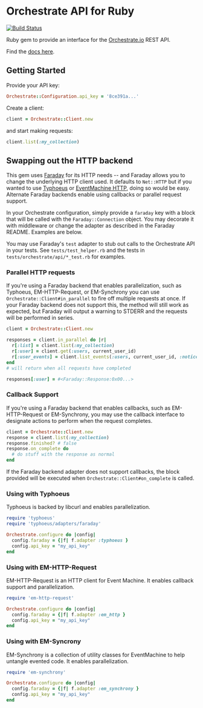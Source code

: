 Orchestrate API for Ruby
========================
[![Build Status](https://travis-ci.org/orchestrate-io/orchestrate-ruby.png?branch=master)](https://travis-ci.org/orchestrate-io/orchestrate-ruby)

Ruby gem to provide an interface for the [Orchestrate.io](http://orchestrate.io) REST API.

Find the [docs here](http://jimcar.github.io/orchestrate/Orchestrate/API.html).

## Getting Started

Provide your API key:

``` ruby
Orchestrate::Configuration.api_key = '8ce391a...'
```

Create a client:

``` ruby
client = Orchestrate::Client.new
```

and start making requests:

``` ruby
client.list(:my_collection)
```

## Swapping out the HTTP backend

This gem uses [Faraday][] for its HTTP needs -- and Faraday allows you to change the underlying HTTP client used.  It defaults to `Net::HTTP` but if you wanted to use [Typhoeus][] or [EventMachine HTTP][em-http], doing so would be easy.  Alternate Faraday backends enable using callbacks or parallel request support.

In your Orchestrate configuration, simply provide a `faraday` key with a block that will be called with the `Faraday::Connection` object.  You may decorate it with middleware or change the adapter as described in the Faraday README.  Examples are below.

You may use Faraday's `test` adapter to stub out calls to the Orchestrate API in your tests.  See `tests/test_helper.rb` and the tests in `tests/orchestrate/api/*_test.rb` for examples.

[Faraday]: https://github.com/lostisland/faraday/
[Typhoeus]: https://github.com/typhoeus/typhoeus#readme
[em-http]: https://github.com/igrigorik/em-http-request#readme

### Parallel HTTP requests

If you're using a Faraday backend that enables parallelization, such as Typhoeus, EM-HTTP-Request, or EM-Synchrony you can use `Orchestrate::Client#in_parallel` to fire off multiple requests at once.  If your Faraday backend does not support this, the method will still work as expected, but Faraday will output a warning to STDERR and the requests will be performed in series.

``` ruby
client = Orchestrate::Client.new

responses = client.in_parallel do |r|
  r[:list] = client.list(:my_collection)
  r[:user] = client.get(:users, current_user_id)
  r[:user_events] = client.list_events(:users, current_user_id, :notices)
end
# will return when all requests have completed

responses[:user] = #<Faraday::Response:0x00...>
```

### Callback Support

If you're using a Faraday backend that enables callbacks, such as EM-HTTP-Request or EM-Synchrony, you may use the callback interface to designate actions to perform when the request completes.

``` ruby
client = Orchestrate::Client.new
response = client.list(:my_collection)
response.finished? # false
response.on_complete do
  # do stuff with the response as normal
end
```

If the Faraday backend adapter does not support callbacks, the block provided will be executed when `Orchestrate::Client#on_complete` is called.


### Using with Typhoeus

Typhoeus is backed by libcurl and enables parallelization.

``` ruby
require 'typhoeus'
require 'typhoeus/adapters/faraday'

Orchestrate.configure do |config|
  config.faraday = {|f| f.adapter :typhoeus }
  config.api_key = "my_api_key"
end
```

### Using with EM-HTTP-Request

EM-HTTP-Request is an HTTP client for Event Machine.  It enables callback support and parallelization.


``` ruby
require 'em-http-request'

Orchestrate.configure do |config|
  config.faraday = {|f| f.adapter :em_http }
  config.api_key = "my_api_key"
end
```

### Using with EM-Syncrony

EM-Synchrony is a collection of utility classes for EventMachine to help untangle evented code.  It enables parallelization.

``` ruby
require 'em-synchrony'

Orchestrate.configure do |config|
  config.faraday = {|f| f.adapter :em_synchrony }
  config.api_key = "my_api_key"
end
```


